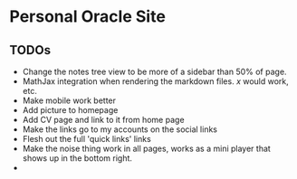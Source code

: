 # Personal Oracle Site


## TODOs
- Change the notes tree view to be more of a sidebar than 50% of page.
- MathJax integration when rendering the markdown files. $x$ would work, etc.
- Make mobile work better
- Add picture to homepage
- Add CV page and link to it from home page
- Make the links go to my accounts on the social links
- Flesh out the full 'quick links' links
- Make the noise thing work in all pages, works as a mini player that shows up in the bottom right.
-